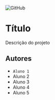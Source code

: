 ![GitHub](https://img.shields.io/github/license/thiagobapsoares/2emia-projeto)
# Título
Descrição do projeto
## Autores
- `Aluno 1`
- Aluno 2
- Aluno 3
- Aluno 4
- Aluno 5
